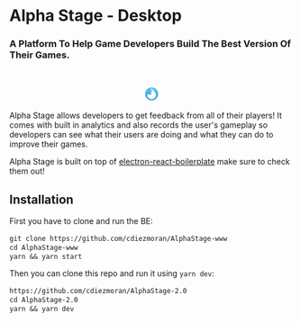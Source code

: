 # Alpha Stage - Desktop

### A Platform To Help Game Developers Build The Best Version Of Their Games.

<br/>

<p align="center">
  <img style="width: 25px; height 25px;" src="/resources/icon.png"/>
</p>

Alpha Stage allows developers to get feedback from all of their players! It comes with built in analytics and also records the user's gameplay so developers can see what their users are doing and what they can do to improve their games.

Alpha Stage is built on top of [electron-react-boilerplate](https://github.com/chentsulin/electron-react-boilerplate) make sure to check them out!

## Installation

First you have to clone and run the BE:
```
git clone https://github.com/cdiezmoran/AlphaStage-www
cd AlphaStage-www
yarn && yarn start
```

Then you can clone this repo and run it using `yarn dev`:
```
https://github.com/cdiezmoran/AlphaStage-2.0
cd AlphaStage-2.0
yarn && yarn dev
```

